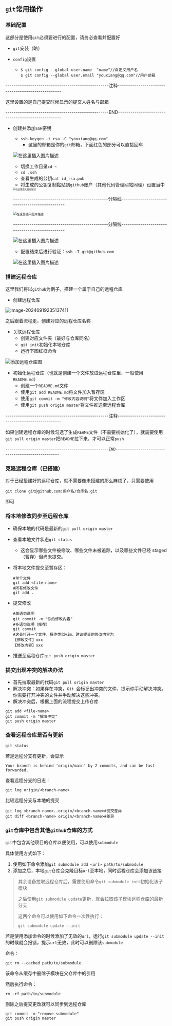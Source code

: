 ## `git`常用操作

### 基础配置

这部分是使用`git`必须要进行的配置，请务必查看并配置好

- `git`安装（略）

- `config`设置

  - ```
    $ git config --global user.name  "name"//自定义用户名
    $ git config --global user.email "youxiang@qq.com"//用户邮箱
    ```

--------------------------------------------------注释--------------------------------------------------

这里设置的是自己提交时候显示的提交人姓名与邮箱

--------------------------------------------------END--------------------------------------------------

- 创建并添加`SSH`密钥

  - `ssh-keygen -t rsa -C "youxiang@qq.com"`
    - 这里的邮箱是你的`git`邮箱，下面红色的部分可以直接回车

  ![在这里插入图片描述](./assets/46f6c6039bcf4285f2991dcfffd3246a.png)

  - 切换工作目录`cd ~`
  - `cd .ssh`
  - 查看生成的公钥`cat id_rsa.pub`
  - 将生成的公钥复制黏贴到`github`账户（其他代码管理网站同理）设置当中

  <img src="./assets/8c3566d305495c50d9deff53f02278ef-1726761878323-12.png" alt="在这里插入图片描述" style="zoom:50%;" />

  ----------------------------------------------分隔线-----------------------------------------------

  <img src="./assets/48a4aeeccd962a2d309421a92ec55176.png" alt="在这里插入图片描述" style="zoom: 67%;" />

  ----------------------------------------------分隔线-----------------------------------------------

  ![在这里插入图片描述](./assets/0cd10e89d63f6434e574f7266514112f.png)

  - 配置结束后进行验证：`ssh -T git@github.com`

  ![在这里插入图片描述](./assets/df09da8a8cddd295be50bd58ba0f517d.png)



### 搭建远程仓库

这里我们将以`github`为例子，搭建一个属于自己的远程仓库

- 创建远程仓库

![image-20240919235137411](./assets/image-20240919235137411.png)

之后跟着流程走，创建对应的远程仓库名称

- 关联远程仓库
  - 创建对应文件夹（最好与仓库同名）
  - `git init`初始化本地仓库
  - 运行下图红框命令

![添加远程仓库图](./assets/0e839e2346dcd8b2256b1122f13f010f.png)

- 初始化远程仓库（也就是创建一个文件放进远程仓库里，一般使用`README.md`）
  - 创建一个`README.md`文件
  - 使用`git add README.md`将文件加入暂存区
  - 使用`git commit -m "修改内容说明"`将文件加入工作区
  - 使用`git push origin master`将文件推送至远程仓库

--------------------------------------------------注释--------------------------------------------------

如果创建远程仓库的时候勾选了生成`REAME`文件（不需要初始化了），就需要使用`git pull origin master`把`README`拉下来，才可以正常`push`

--------------------------------------------------`END`--------------------------------------------------



### 克隆远程仓库（已搭建）

对于已经搭建好的远程仓库，就不需要像未搭建的那么麻烦了，只需要使用

`git clone git@github.com:用户名/仓库名.git`

即可

### 将本地修改同步至远程仓库

- 确保本地的代码是最新的`git pull origin master`
- 查看本地文件状态`git status`
  - 这会显示哪些文件被修改、哪些文件未被追踪，以及哪些文件已经 staged（暂存）但尚未提交。

- 将本地文件提交至暂存区：

  ```
  #单个文件
  git add <file-name>
  #所有修改文件
  git add .
  ```

- 提交修改

  ```
  #单语句说明
  git commit -m "你的修改内容"
  #多语句说明（推荐）
  git commit
  #这会打开一个文件，操作类似vim，建议提交的修改内容为
  【修改文件】xxx
  【修改内容】xxx
  ```

- 推送至远程仓库`git push origin master`



### 提交出现冲突的解决办法

- 首先拉取最新的代码`git pull origin master`
- 解决冲突：如果存在冲突，`Git `会标记出冲突的文件，提示你手动解决冲突。你需要打开冲突的文件并手动解决这些冲突。
- 解决冲突后，根据上面的流程提交上传仓库

```
git add <file-name>
git commit -m "解决冲突"
git push origin master
```



### 查看远程仓库是否有更新

```
git status
```

若是远程分支有更新，会显示

```
Your branch is behind 'origin/main' by 2 commits, and can be fast-forwarded.
```



查看远程分支的日志：

```
git log origin/<branch-name>
```

比较远程分支与本地的提交

```
git log <branch-name>..origin/<branch-name>#提交差异
git diff <branch-name> origin/<branch-name>#差异
```



### `git`仓库中包含其他`github`仓库的方式

`git`中包含其他项目的仓库以便使用，可以使用`submodule`

具体使用方式如下：

1. 使用如下命令添加`git submodule add <url> path/to/submodule`
2. 添加之后，本地`git`仓库会克隆目标`url`至本地，同时远程仓库会添加该链接

>  其余设备拉取远程仓库后，需要使用命令`git submodule init`初始化该子模块
>
> 之后使用`git submodule update`更新，就会拉取该子模块远程仓库的最新分支
>
> 这两个命令可以使用如下命令一次性执行：
>
> `git submodule update --init`

若是使用添加命令的时候添加了无效的`url`，运行`git submodule update --init`的时候就会报错，提示`url`无效，此时可以删除该`submodule`

命令：

```shell
git rm --cached path/to/submodule
```

该命令从缓存中删除子模块在父仓库中的引用

然后执行命令：

```shell
rm -rf path/to/submodule
```

删除之后提交更改就可以同步到远程仓库

```
git commit -m "remove submodule"
git push origin master
```




















